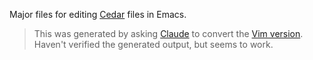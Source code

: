 Major files for editing [Cedar](https://www.cedarpolicy.com/) files in Emacs.

> This was generated by asking [Claude](https://claude.ai) to convert the [Vim version](https://github.com/Dzordzu/vim-cedar/blob/main/syntax/cedar.vim). Haven't verified the generated output, but seems to work.
